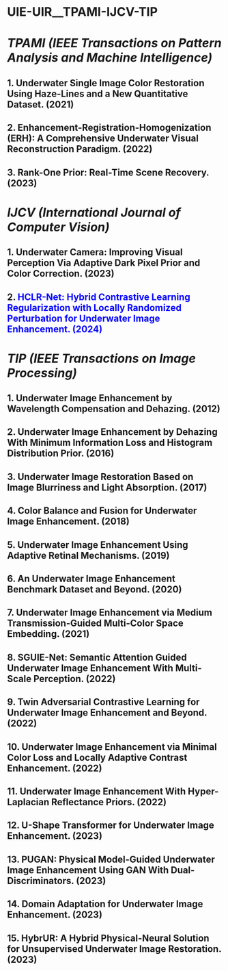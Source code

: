 # UIE-UIR__TPAMI-IJCV-TIP

# *TPAMI (IEEE Transactions on Pattern Analysis and Machine Intelligence)*
## 1. Underwater Single Image Color Restoration Using Haze-Lines and a New Quantitative Dataset. (2021)

## 2. Enhancement-Registration-Homogenization (ERH): A Comprehensive Underwater Visual Reconstruction Paradigm. (2022)

## 3. Rank-One Prior: Real-Time Scene Recovery. (2023)

# *IJCV (International Journal of Computer Vision)*
## 1. Underwater Camera: Improving Visual Perception Via Adaptive Dark Pixel Prior and Color Correction. (2023)

## 2. <font color=blue> HCLR-Net: Hybrid Contrastive Learning Regularization with Locally Randomized Perturbation for Underwater Image Enhancement. (2024) </font>

# *TIP (IEEE Transactions on Image Processing)*
## 1. Underwater Image Enhancement by Wavelength Compensation and Dehazing. (2012)

## 2. Underwater Image Enhancement by Dehazing With Minimum Information Loss and Histogram Distribution Prior. (2016)

## 3. Underwater Image Restoration Based on Image Blurriness and Light Absorption. (2017)

## 4. Color Balance and Fusion for Underwater Image Enhancement. (2018)

## 5. Underwater Image Enhancement Using Adaptive Retinal Mechanisms. (2019)

## 6. An Underwater Image Enhancement Benchmark Dataset and Beyond. (2020)

## 7. Underwater Image Enhancement via Medium Transmission-Guided Multi-Color Space Embedding. (2021)

## 8. SGUIE-Net: Semantic Attention Guided Underwater Image Enhancement With Multi-Scale Perception. (2022)

## 9. Twin Adversarial Contrastive Learning for Underwater Image Enhancement and Beyond. (2022)

## 10. Underwater Image Enhancement via Minimal Color Loss and Locally Adaptive Contrast Enhancement. (2022)

## 11. Underwater Image Enhancement With Hyper-Laplacian Reflectance Priors. (2022)

## 12. U-Shape Transformer for Underwater Image Enhancement. (2023)

## 13. PUGAN: Physical Model-Guided Underwater Image Enhancement Using GAN With Dual-Discriminators. (2023)

## 14. Domain Adaptation for Underwater Image Enhancement. (2023)

## 15. HybrUR: A Hybrid Physical-Neural Solution for Unsupervised Underwater Image Restoration. (2023)
